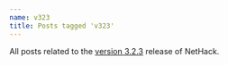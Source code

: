 ```yaml
---
name: v323
title: Posts tagged 'v323'
---
```

All posts related to the [version 3.2.3][version-323] release of NetHack.

[version-323]: {{site.baseurl}}/v323/release.html
